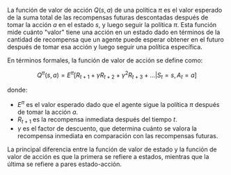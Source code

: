 La función de valor de acción $Q(s, a)$ de una política $\pi$ es el valor esperado de la suma total de las recompensas futuras descontadas después de tomar la acción $a$ en el estado $s$, y luego seguir la política $\pi$. Esta función mide cuánto "valor" tiene una acción en un estado dado en términos de la cantidad de recompensa que un agente puede esperar obtener en el futuro después de tomar esa acción y luego seguir una política específica.

En términos formales, la función de valor de acción se define como:

$$
Q^{\pi}(s, a) = E^{\pi}\left[ R_{t+1} + \gamma R_{t+2} + \gamma^2 R_{t+3} + \ldots | S_t = s, A_t = a \right]
$$

donde:
- $E^{\pi}$ es el valor esperado dado que el agente sigue la política $\pi$ después de tomar la acción $a$.
- $R_{t+1}$ es la recompensa inmediata después del tiempo $t$.
- $\gamma$ es el factor de descuento, que determina cuánto se valora la recompensa inmediata en comparación con las recompensas futuras.

La principal diferencia entre la función de valor de estado y la función de valor de acción es que la primera se refiere a estados, mientras que la última se refiere a pares estado-acción.
